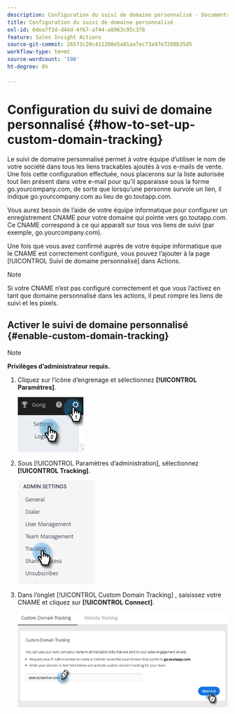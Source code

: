 ```yaml
---
description: Configuration du suivi de domaine personnalisé - Documents Marketo - Documentation du produit
title: Configuration du suivi de domaine personnalisé
exl-id: 6dea7f3d-d44d-4f67-af44-a8963c95c378
feature: Sales Insight Actions
source-git-commit: 26573c20c411208e5a01aa7ec73a97e7208b35d5
workflow-type: tm+mt
source-wordcount: '198'
ht-degree: 0%

---
```


# Configuration du suivi de domaine personnalisé {#how-to-set-up-custom-domain-tracking}

Le suivi de domaine personnalisé permet à votre équipe d’utiliser le nom de votre société dans tous les liens trackables ajoutés à vos e-mails de vente. Une fois cette configuration effectuée, nous placerons sur la liste autorisée tout lien présent dans votre e-mail pour qu’il apparaisse sous la forme go.yourcompany.com, de sorte que lorsqu’une personne survole un lien, il indique go.yourcompany.com au lieu de go.toutapp.com.

Vous aurez besoin de l’aide de votre équipe informatique pour configurer un enregistrement CNAME pour votre domaine qui pointe vers go.toutapp.com. Ce CNAME correspond à ce qui apparaît sur tous vos liens de suivi (par exemple, go.yourcompany.com).

Une fois que vous avez confirmé auprès de votre équipe informatique que le CNAME est correctement configuré, vous pouvez l’ajouter à la page [!UICONTROL Suivi de domaine personnalisé] dans Actions.

>[!NOTE]
>
>Si votre CNAME n’est pas configuré correctement et que vous l’activez en tant que domaine personnalisé dans les actions, il peut rompre les liens de suivi et les pixels.

## Activer le suivi de domaine personnalisé {#enable-custom-domain-tracking}

>[!NOTE]
>
>**Privilèges d’administrateur requis.**

1. Cliquez sur l’icône d’engrenage et sélectionnez **[!UICONTROL Paramètres]**.

   ![](assets/how-to-set-up-custom-domain-tracking-1.png)

1. Sous [!UICONTROL Paramètres d’administration], sélectionnez **[!UICONTROL Tracking]**.

   ![](assets/how-to-set-up-custom-domain-tracking-2.png)

1. Dans l’onglet [!UICONTROL Custom Domain Tracking] , saisissez votre CNAME et cliquez sur **[!UICONTROL Connect]**.

   ![](assets/how-to-set-up-custom-domain-tracking-3.png)
